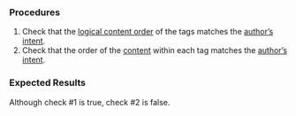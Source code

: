 ### Procedures
 1. Check that the [logical content order](https://www.pdfa.org/glossary-of-accessibility-terminology-in-pdf/#logical-content-order) of the tags matches the [author’s intent](https://www.pdfa.org/glossary-of-accessibility-terminology-in-pdf/#authors-intent).
 1. Check that the order of the [content](https://www.pdfa.org/glossary-of-accessibility-terminology-in-pdf/#c) within each tag matches the [author’s intent](https://www.pdfa.org/glossary-of-accessibility-terminology-in-pdf/#authors-intent).

### Expected Results

Although check #&#x2060;1 is true, check #&#x2060;2 is false.

